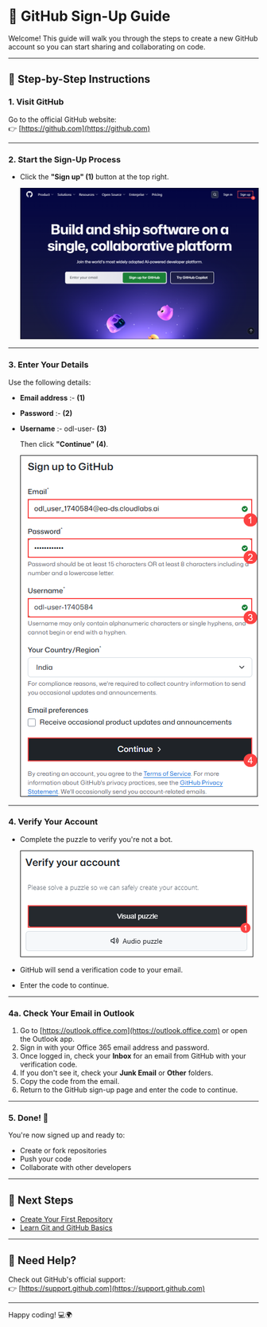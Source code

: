 # 🐙 GitHub Sign-Up Guide

Welcome! This guide will walk you through the steps to create a new GitHub account so you can start sharing and collaborating on code.

---

## 📝 Step-by-Step Instructions

### 1. Visit GitHub

Go to the official GitHub website:  
👉 [https://github.com](https://github.com)

---

### 2. Start the Sign-Up Process

- Click the **"Sign up" (1)** button at the top right.

   ![](./media/git-1.png)
---

### 3. Enter Your Details

Use the following details:

- **Email address** :- <inject key="AzureAdUserEmail"></inject> **(1)**
- **Password** :- <inject key="AzureAdUserPassword"></inject> **(2)**
- **Username** :- odl-user-<inject key="Deployment ID" enableCopy="false"/> **(3)**

   Then click **"Continue" (4)**.

   ![](./media/git-2.png)
---

### 4. Verify Your Account

- Complete the puzzle to verify you're not a bot.

   ![](./media/git-3.png)
- GitHub will send a verification code to your email.
- Enter the code to continue.

---

### 4a. Check Your Email in Outlook

1. Go to [https://outlook.office.com](https://outlook.office.com) or open the Outlook app.
2. Sign in with your Office 365 email address and password.
3. Once logged in, check your **Inbox** for an email from GitHub with your verification code.
4. If you don't see it, check your **Junk Email** or **Other** folders.
5. Copy the code from the email.
6. Return to the GitHub sign-up page and enter the code to continue.

---

### 5. Done! 🎉

You're now signed up and ready to:

- Create or fork repositories
- Push your code
- Collaborate with other developers

---

## 🚀 Next Steps

- [Create Your First Repository](https://docs.github.com/en/get-started/quickstart/create-a-repo)
- [Learn Git and GitHub Basics](https://docs.github.com/en/get-started/using-git)

---

## 🙋 Need Help?

Check out GitHub's official support:  
👉 [https://support.github.com](https://support.github.com)

---

Happy coding! 💻🌍
